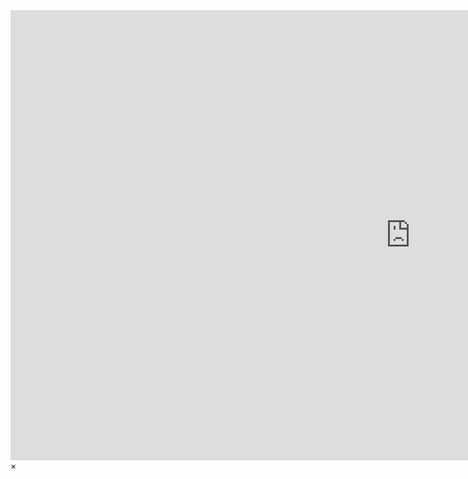 ﻿---
#
# Use the widgets beneath and the content will be
# inserted automagically in the webpage. To make
# this work, you have to use › layout: frontpage
#
layout: frontpage
header:
  image_fullwidth: header_unsplash_12.jpg
widget1:
  title: "Blog & Portfolio"
  url: 'http://science4u.github.io/blog/'
  image: widget-1-302x182.jpg
  text: 'In progress <em>Science4U</em> take a look in latest posts.'
widget2:
  title: "Projects"
  url: 'http://science4u.github.io/Projects'
  text: '<em>Science4U</em> 1.<br/>2.<br/>3.<br/>4.'
  video: '<a href="#" data-reveal-id="videoModal"><img src="http://science4u.github.io/images/start-video-feeling-responsive-302x182.jpg" width="302" height="182" alt=""/></a>'
widget3:
  title: "About me"
  url: 'https://science4u.github.io/aboutme'
  image: widget-github-303x182.jpg
  text: '<em>Science4U</em> is free and licensed under a MIT License.'
#
# Use the call for action to show a button on the frontpage
#
# To make internal links, just use a permalink like this
# url: /getting-started/
#
# To style the button in different colors, use no value
# to use the main color or success, alert or secondary.
# To change colors see sass/_01_settings_colors.scss ----->>>> COLOUR
#
callforaction:
  url: https://tinyletter.com/feeling-responsive
  text: Inform me about new updates and features ›
  style: alert
permalink: /index.html
#
# This is a nasty hack to make the navigation highlight
# this page as active in the topbar navigation
#
homepage: true
---

<div id="videoModal" class="reveal-modal large" data-reveal="">
  <div class="flex-video widescreen vimeo" style="display: block;">
    <iframe width="1280" height="720" src="https://www.youtube.com/watch?v=BtN-goy9VOY" frameborder="0" allowfullscreen></iframe>
  </div>
  <a class="close-reveal-modal">&#215;</a>
</div>
